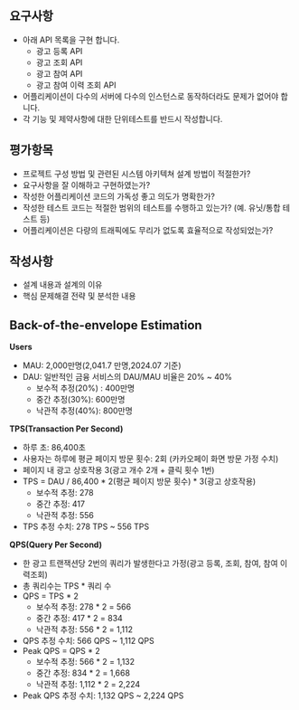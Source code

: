 ## 요구사항

- 아래 API 목록을 구현 합니다. 
  - 광고 등록 API 
  - 광고 조회 API 
  - 광고 참여 API 
  - 광고 참여 이력 조회 API 
- 어플리케이션이 다수의 서버에 다수의 인스턴스로 동작하더라도 문제가 없어야 합니다. 
- 각 기능 및 제약사항에 대한 단위테스트를 반드시 작성합니다.

## 평가항목

- 프로젝트 구성 방법 및 관련된 시스템 아키텍쳐 설계 방법이 적절한가? 
- 요구사항을 잘 이해하고 구현하였는가? 
- 작성한 어플리케이션 코드의 가독성 좋고 의도가 명확한가? 
- 작성한 테스트 코드는 적절한 범위의 테스트를 수행하고 있는가? (예. 유닛/통합 테스트 등)
- 어플리케이션은 다량의 트래픽에도 무리가 없도록 효율적으로 작성되었는가?


## 작성사항

- 설계 내용과 설계의 이유
- 핵심 문제해결 전략 및 분석한 내용

## Back-of-the-envelope Estimation
**Users**

- MAU: 2,000만명(2,041.7 만명,2024.07 기준)
- DAU: 일반적인 금융 서비스의 DAU/MAU 비율은 20% ~ 40% 
  - 보수적 추정(20%) : 400만명
  - 중간 추정(30%): 600만명
  - 낙관적 추정(40%): 800만명

**TPS(Transaction Per Second)**

- 하루 초: 86,400초 
- 사용자는 하루에 평균 페이지 방문 횟수: 2회 (카카오페이 화면 방문 가정 수치)
- 페이지 내 광고 상호작용 3(광고 개수 2개 + 클릭 횟수 1번) 
- TPS = DAU / 86,400 * 2(평균 페이지 방문 횟수) * 3(광고 상호작용)
  - 보수적 추정: 278 
  - 중간 추정: 417
  - 낙관적 추정: 556
- TPS 추정 수치: 278 TPS ~ 556 TPS 

**QPS(Query Per Second)**

- 한 광고 트랜잭션당 2번의 쿼리가 발생한다고 가정(광고 등록, 조회, 참여, 참여 이력조회)
- 총 쿼리수는 TPS * 쿼리 수
- QPS = TPS * 2
  - 보수적 추정: 278 * 2 = 566
  - 중간 추정: 417 * 2 = 834
  - 낙관적 추정: 556 * 2 = 1,112
- QPS 추정 수치: 566 QPS ~ 1,112 QPS
- Peak QPS = QPS * 2
  - 보수적 추정: 566 * 2 = 1,132
  - 중간 추정: 834 * 2 = 1,668
  - 낙관적 추정: 1,112 * 2 = 2,224
- Peak QPS 추정 수치: 1,132 QPS ~ 2,224 QPS